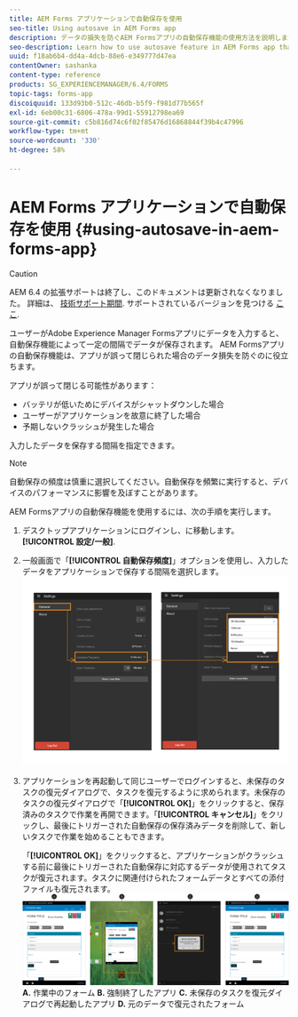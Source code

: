 ```yaml
---
title: AEM Forms アプリケーションで自動保存を使用
seo-title: Using autosave in AEM Forms app
description: データの損失を防ぐAEM Formsアプリの自動保存機能の使用方法を説明します。
seo-description: Learn how to use autosave feature in AEM Forms app that lets you avoid data loss.
uuid: f18ab6b4-dd4a-4dcb-88e6-e349777d47ea
contentOwner: sashanka
content-type: reference
products: SG_EXPERIENCEMANAGER/6.4/FORMS
topic-tags: forms-app
discoiquuid: 133d93b0-512c-46db-b5f9-f981d77b565f
exl-id: 6eb00c31-6806-478a-99d1-55912798ea69
source-git-commit: c5b816d74c6f02f85476d16868844f39b4c47996
workflow-type: tm+mt
source-wordcount: '330'
ht-degree: 58%

---
```


# AEM Forms アプリケーションで自動保存を使用 {#using-autosave-in-aem-forms-app}

>[!CAUTION]
>
>AEM 6.4 の拡張サポートは終了し、このドキュメントは更新されなくなりました。 詳細は、 [技術サポート期間](https://helpx.adobe.com/jp/support/programs/eol-matrix.html). サポートされているバージョンを見つける [ここ](https://experienceleague.adobe.com/docs/?lang=ja).

ユーザーがAdobe Experience Manager Formsアプリにデータを入力すると、自動保存機能によって一定の間隔でデータが保存されます。 AEM Formsアプリの自動保存機能は、アプリが誤って閉じられた場合のデータ損失を防ぐのに役立ちます。

アプリが誤って閉じる可能性があります：

* バッテリが低いためにデバイスがシャットダウンした場合
* ユーザーがアプリケーションを故意に終了した場合
* 予期しないクラッシュが発生した場合

入力したデータを保存する間隔を指定できます。

>[!NOTE]
>
>自動保存の頻度は慎重に選択してください。自動保存を頻繁に実行すると、デバイスのパフォーマンスに影響を及ぼすことがあります。

AEM Formsアプリの自動保存機能を使用するには、次の手順を実行します。

1. デスクトップアプリケーションにログインし、に移動します。 **[!UICONTROL 設定/一般]**.
1. 一般画面で「**[!UICONTROL 自動保存頻度]**」オプションを使用し、入力したデータをアプリケーションで保存する間隔を選択します。
   [ ![自動保存頻度の設定](assets/using-autosave-freq-07.png)](assets/using-autosave-freq-07-1.png)

1. アプリケーションを再起動して同じユーザーでログインすると、未保存のタスクの復元ダイアログで、タスクを復元するように求められます。未保存のタスクの復元ダイアログで「**[!UICONTROL OK]**」をクリックすると、保存済みのタスクで作業を再開できます。「**[!UICONTROL キャンセル]**」をクリックし、最後にトリガーされた自動保存の保存済みデータを削除して、新しいタスクで作業を始めることもできます。

   「**[!UICONTROL OK]**」をクリックすると、アプリケーションがクラッシュする前に最後にトリガーされた自動保存に対応するデータが使用されてタスクが復元されます。タスクに関連付けられたフォームデータとすべての添付ファイルも復元されます。
   [ ![タスクの復元&#x200B;](assets/autosave-flow.png)](assets/using-autosave-freq-06.png)**A.** 作業中のフォーム **B.** 強制終了したアプリ **C.** 未保存のタスクを復元ダイアログで再起動したアプリ **D.** 元のデータで復元されたフォーム
